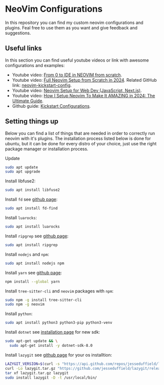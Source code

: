 # NeoVim Configurations

In this repository you can find my custom neovim configurations and plugins.
Feal free to use them as you want and give feedback and suggestions.

## Useful links

In this section you can find useful youtube videos or link with awesome configurations and examples:

- Youtube video: [From 0 to IDE in NEOVIM from scratch](https://www.youtube.com/watch?v=zHTeCSVAFNY&t=120s).
- Youtube video: [Full Neovim Setup from Scratch in 2024](https://www.youtube.com/watch?v=KYDG3AHgYEs). Related GitHub link: [neovim-kickstart-config](https://github.com/hendrikmi/neovim-kickstart-config/tree/main).
- Youtube video: [Neovim Setup for Web Dev (JavaScript, Next.js)](https://www.youtube.com/watch?v=G7-qUMKSH_Y).
- Youtube video: [How I Setup Neovim To Make It AMAZING in 2024: The Ultimate Guide](https://www.youtube.com/watch?v=6pAG3BHurdM).
- Github guide: [Kickstart Configurations](https://github.com/nvim-lua/kickstart.nvim/blob/master/init.lua).

## Setting things up

Below you can find a list of things that are needed in order to correctly run neovim with it's plugins.
The installation process listed below is done for ubuntu, but it can be done for every distro of your choice, just use the right package manager or installation process.

Update

```bash
sudo apt update
sudo apt upgrade
```

Install libfuse2:

```bash
sudo apt install libfuse2
```

Install `fd` see [github page](https://github.com/sharkdp/fd):

```bash
sudo apt install fd-find
```

Install `luarocks`:

```bash
sudo apt install luarocks
```

Install `ripgrep` see [github page](https://github.com/BurntSushi/ripgrep?tab=readme-ov-file#installation):

```bash
sudo apt install ripgrep
```

Install `nodejs` and `npm`:

```bash
sudo apt install nodejs npm
```

Install `yarn` see [github page](https://classic.yarnpkg.com/en/docs/install#windows-stable):

```bash
npm install --global yarn
```

Install `tree-sitter-cli` and `neovim` packages with `npm`:

```bash
sudo npm -g install tree-sitter-cli
sudo npm -g neovim
```

Install `python`:

```bash
sudo apt install python3 python3-pip python3-venv
```

Install `dotnet` see [installation page](https://learn.microsoft.com/en-us/dotnet/core/install/linux) for new sdk:

```bash
sudo apt-get update && \
  sudo apt-get install -y dotnet-sdk-8.0
```

Install `lazygit` see [github page](https://github.com/jesseduffield/lazygit?tab=readme-ov-file) for your os installtion:

```bash
LAZYGIT_VERSION=$(curl -s "https://api.github.com/repos/jesseduffield/lazygit/releases/latest" | \grep -Po '"tag_name": *"v\K[^"]*')
curl -Lo lazygit.tar.gz "https://github.com/jesseduffield/lazygit/releases/download/v${LAZYGIT_VERSION}/lazygit_${LAZYGIT_VERSION}_Linux_x86_64.tar.gz"
tar xf lazygit.tar.gz lazygit
sudo install lazygit -D -t /usr/local/bin/
```
